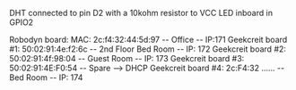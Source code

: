 DHT connected to pin D2 with a 10kohm resistor to VCC
LED inboard in GPIO2

Robodyn board: MAC: 2c:f4:32:44:5d:97 -- Office -- IP:171
Geekcreit board #1: 50:02:91:4e:f2:6c -- 2nd Floor Bed Room -- IP: 172
Geekcreit board #2: 50:02:91:4f:98:04 -- Guest Room -- IP: 173
Geekcreit board #3: 50:02:91:4E:F0:54 -- Spare --> DHCP
Geekcreit board #4: 2c:F4:32 ......   -- Bed Room -- IP: 174 
